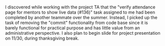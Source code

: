 I discovered while working with the project TA that the "verify attendance page for mentors to show live data (#136)" task assigned to me had been completed by another teammate over the summer. Instead, I picked up the task of removing the "commit" functionality from code base since it is barely functional for practical purpose and has little value from an administrative perspective. I also plan to begin slide for project presentation on 11/30, during thanksgiving break.
